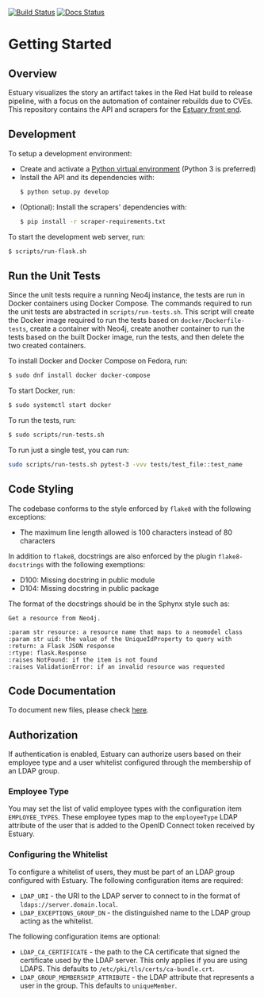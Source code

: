 [![Build Status](https://travis-ci.org/release-engineering/estuary-api.svg?branch=master)](https://travis-ci.org/release-engineering/estuary-api)
[![Docs Status](https://readthedocs.org/projects/estuary-api/badge/?version=latest)](https://estuary-api.readthedocs.io/en/latest/?badge=latest)

# Getting Started

## Overview

Estuary visualizes the story an artifact takes in the Red Hat build to release pipeline,
with a focus on the automation of container rebuilds due to CVEs. This repository contains
the API and scrapers for the [Estuary front end](https://github.com/release-engineering/estuary).

## Development

To setup a development environment:
* Create and activate a [Python virtual environment](https://virtualenv.pypa.io/en/stable/)
    (Python 3 is preferred)
* Install the API and its dependencies with:
  ```bash
  $ python setup.py develop
  ```
* (Optional): Install the scrapers' dependencies with:
  ```bash
  $ pip install -r scraper-requirements.txt
  ```

To start the development web server, run:

```bash
$ scripts/run-flask.sh
```


## Run the Unit Tests

Since the unit tests require a running Neo4j instance, the tests are run in Docker containers using
Docker Compose. The commands required to run the unit tests are abstracted in
`scripts/run-tests.sh`. This script will create the Docker image required to run the tests based
on `docker/Dockerfile-tests`, create a container with Neo4j, create another container to run
the tests based on the built Docker image, run the tests, and then delete the two created
containers.

To install Docker and Docker Compose on Fedora, run:

```bash
$ sudo dnf install docker docker-compose
```

To start Docker, run:

```bash
$ sudo systemctl start docker
```

To run the tests, run:

```bash
$ sudo scripts/run-tests.sh
```

To run just a single test, you can run:

```bash
sudo scripts/run-tests.sh pytest-3 -vvv tests/test_file::test_name
```

## Code Styling

The codebase conforms to the style enforced by `flake8` with the following exceptions:
* The maximum line length allowed is 100 characters instead of 80 characters

In addition to `flake8`, docstrings are also enforced by the plugin `flake8-docstrings` with
the following exemptions:
* D100: Missing docstring in public module
* D104: Missing docstring in public package

The format of the docstrings should be in the Sphynx style such as:

```
Get a resource from Neo4j.

:param str resource: a resource name that maps to a neomodel class
:param str uid: the value of the UniqueIdProperty to query with
:return: a Flask JSON response
:rtype: flask.Response
:raises NotFound: if the item is not found
:raises ValidationError: if an invalid resource was requested
```

## Code Documentation
To document new files, please check [here](https://github.com/release-engineering/estuary-api/tree/master/docs).


## Authorization

If authentication is enabled, Estuary can authorize users based on their employee type and a user
whitelist configured through the membership of an LDAP group.

### Employee Type

You may set the list of valid employee types with the configuration item `EMPLOYEE_TYPES`. These
employee types map to the `employeeType` LDAP attribute of the user that is added to the OpenID
Connect token received by Estuary.

### Configuring the Whitelist

To configure a whitelist of users, they must be part of an LDAP group configured with Estuary. The
following configuration items are required:

* `LDAP_URI` - the URI to the LDAP server to connect to in the format of
    `ldaps://server.domain.local`.
* `LDAP_EXCEPTIONS_GROUP_DN` - the distinguished name to the LDAP group acting as the whitelist.

The following configuration items are optional:

* `LDAP_CA_CERTIFICATE` - the path to the CA certificate that signed the certificate used by the
    LDAP server. This only applies if you are using LDAPS. This defaults to
    `/etc/pki/tls/certs/ca-bundle.crt`.
* `LDAP_GROUP_MEMBERSHIP_ATTRIBUTE` - the LDAP attribute that represents a user in the group. This
    defaults to `uniqueMember`.
